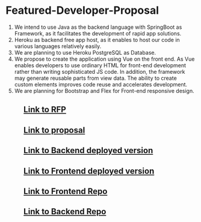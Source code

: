 # Featured-Developer-Proposal
<ol>
<li> We intend to use Java as the backend language with SpringBoot as Framework, as it facilitates the development of rapid app solutions.</li>
<li> Heroku as backend free app host, as it enables to host our code in various languages relatively easily.</li>
<li> We are planning to use Heroku PostgreSQL as Database. </li>
<li> We propose to create the application using Vue on the front end. As Vue enables developers to use ordinary HTML for front-end development rather than writing sophisticated JS code. In addition, the framework may generate reusable parts from view data. The ability to create custom elements improves code reuse and accelerates development.</li>
 <li> We are planning for Bootstrap and Flex for Front-end responsive design.</li>
<ol>

 ## [Link to RFP ](https://github.com/akhilmallepally/featured-developers/)
 ## [Link to proposal](https://github.com/KeerthiMuli/Featured-Developer-Proposal/blob/main/Proposal.md)
 ## [Link to Backend deployed version](https://featured-developers-threeb.herokuapp.com/developers/getall)
 ## [Link to Frontend deployed version](https://featureddeveloper.herokuapp.com/#/home)
 ## [Link to Frontend Repo](https://github.com/sagajayakumar/FeaturedDeveloperVue)
 ## [Link to Backend Repo](https://github.com/KeerthiMuli/Featured-Developer-ThreeB-backend)

